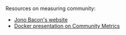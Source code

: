 Resources on measuring community:

* [Jono Bacon's website](http://www.jonobacon.org)
* [Docker presentation on Community Metrics](http://www.slideshare.net/julienbarbier42/marketing-community-at-docker-presentation-at-trinity-ventures?qid=2f5f60b7-8813-4740-8df1-c61e96ee8276&v=qf1&b=&from_search=1)
